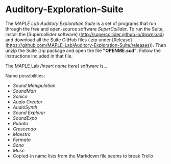 # Auditory-Exploration-Suite

The _MAPLE Lab Auditory Exploration Suite_ is a set of programs that run through the free and open-source software _SuperCollider_. To run the Suite, install the [Supercollider software] (http://supercollider.github.io/download) and download all the Suite GitHub files (.zip under [Release] (https://github.com/MAPLE-Lab/Auditory-Exploration-Suite/releases)). Then unzip the Suite .zip package and open the file **"OPENME.scd"**. Follow the instructions included in that file.


The MAPLE Lab _[insert name here]_ software is...

Name possibilities:

* _Sound Manipulation_
* _SoundMan_
* _Sonico_
* _Audio Creator_
* _AudioSynth_
* _Sound Explorer_
* _SoundExpo_
* _Rubato_
* _Crescendo_
* _Maestro_
* _Fermata_
* _Sono_
* _Muse_
* Copied-in name lists from the Markdown file seems to break Trello